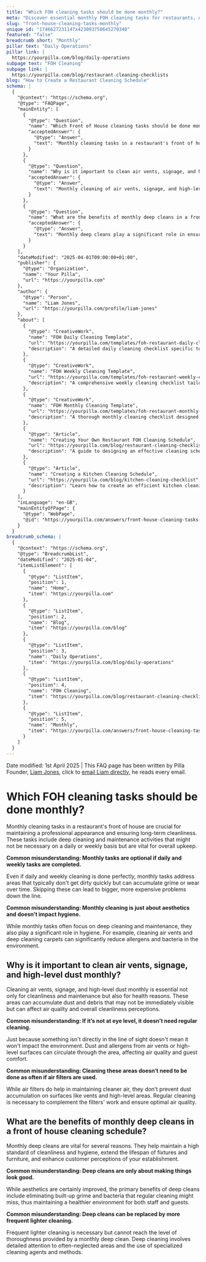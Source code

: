```yaml
---
title: "Which FOH cleaning tasks should be done monthly?"
meta: "Discover essential monthly FOH cleaning tasks for restaurants, debunking common myths about their necessity and impact on hygiene and aesthetics."
slug: "front-house-cleaning-tasks-monthly"
unique id: "1746627231147x423093750645270340"
featured: "false"
breadcrumb short: "Monthly"
pillar text: "Daily Operations"
pillar link: |
  https://yourpilla.com/blog/daily-operations
subpage text: "FOH Cleaning"
subpage link: |
  https://yourpilla.com/blog/restaurant-cleaning-checklists
blog: "How to Create a Restaurant Cleaning Schedule"
schema: |
  {
    "@context": "https://schema.org",
    "@type": "FAQPage",
    "mainEntity": [
      {
        "@type": "Question",
        "name": "Which Front of House cleaning tasks should be done monthly?",
        "acceptedAnswer": {
          "@type": "Answer",
          "text": "Monthly cleaning tasks in a restaurant's front of house are important for maintaining a professional appearance and ensuring long-term cleanliness. These tasks focus on areas that may not require daily attention but are crucial for the overall upkeep of the establishment, including deep cleaning and maintenance activities."
        }
      },
      {
        "@type": "Question",
        "name": "Why is it important to clean air vents, signage, and high-level dust monthly?",
        "acceptedAnswer": {
          "@type": "Answer",
          "text": "Monthly cleaning of air vents, signage, and high-level dust is critical for several reasons. It maintains cleanliness, ensures healthy air quality, and preserves an inviting atmosphere. These cleaning tasks help in reducing allergens and bacteria that can circulate through air currents, which might not be directly visible but have an impact on overall health standards and guest comfort."
        }
      },
      {
        "@type": "Question",
        "name": "What are the benefits of monthly deep cleans in a front of house cleaning schedule?",
        "acceptedAnswer": {
          "@type": "Answer",
          "text": "Monthly deep cleans play a significant role in ensuring a hygienic, visually appealing environment that enhances customer perceptions. They involve intensive cleaning that reaches areas often missed during regular cleaning sessions. This helps in maintaining high cleanliness standards, extending the durability of fixtures and furniture, and ensuring a healthier environment for both staff and guests."
        }
      }
    ],
    "dateModified": "2025-04-01T09:00:00+01:00",
    "publisher": {
      "@type": "Organization",
      "name": "Your Pilla",
      "url": "https://yourpilla.com"
    },
    "author": {
      "@type": "Person",
      "name": "Liam Jones",
      "url": "https://yourpilla.com/profile/liam-jones"
    },
    "about": [
      {
        "@type": "CreativeWork",
        "name": "FOH Daily Cleaning Template",
        "url": "https://yourpilla.com/templates/foh-restaurant-daily-cleaning",
        "description": "A detailed daily cleaning checklist specific to front-of-house areas in restaurants."
      },
      {
        "@type": "CreativeWork",
        "name": "FOH Weekly Cleaning Template",
        "url": "https://yourpilla.com/templates/foh-restaurant-weekly-cleaning",
        "description": "A comprehensive weekly cleaning checklist tailored for front-of-house areas, ensuring routine maintenance."
      },
      {
        "@type": "CreativeWork",
        "name": "FOH Monthly Cleaning Template",
        "url": "https://yourpilla.com/templates/foh-restaurant-monthly-cleaning",
        "description": "A thorough monthly cleaning checklist designed to address less frequent but critical maintenance needs in restaurant front-of-house areas."
      },
      {
        "@type": "Article",
        "name": "Creating Your Own Restaurant FOH Cleaning Schedule",
        "url": "https://yourpilla.com/blog/restaurant-cleaning-checklists",
        "description": "A guide to designing an effective cleaning schedule for restaurant front-of-house areas to maintain optimal cleanliness and hygiene."
      },
      {
        "@type": "Article",
        "name": "Creating a Kitchen Cleaning Schedule",
        "url": "https://yourpilla.com/blog/kitchen-cleaning-checklist",
        "description": "Learn how to create an efficient kitchen cleaning schedule to ensure food safety and cleanliness in restaurant operations."
      }
    ],
    "inLanguage": "en-GB",
    "mainEntityOfPage": {
      "@type": "WebPage",
      "@id": "https://yourpilla.com/answers/front-house-cleaning-tasks-monthly"
    }
  }
breadcrumb_schema: |
  {
    "@context": "https://schema.org",
    "@type": "BreadcrumbList",
    "dateModified": "2025-01-04",
    "itemListElement": [
      {
        "@type": "ListItem",
        "position": 1,
        "name": "Home",
        "item": "https://yourpilla.com"
      },
      {
        "@type": "ListItem",
        "position": 2,
        "name": "Blog",
        "item": "https://yourpilla.com/blog"
      },
      {
        "@type": "ListItem",
        "position": 3,
        "name": "Daily Operations",
        "item": "https://yourpilla.com/blog/daily-operations"
      },
      {
        "@type": "ListItem",
        "position": 4,
        "name": "FOH Cleaning",
        "item": "https://yourpilla.com/blog/restaurant-cleaning-checklists"
      },
      {
        "@type": "ListItem",
        "position": 5,
        "name": "Monthly",
        "item": "https://yourpilla.com/answers/front-house-cleaning-tasks-monthly"
      }
    ]
  }
---
```


Date modified: 1st April 2025 | This FAQ page has been written by Pilla Founder, [Liam Jones](https://yourpilla.com/profile/liam-jones), click to [email Liam directly](https://mailto:liam@yourpilla.com), he reads every email.

# Which FOH cleaning tasks should be done monthly?

Monthly cleaning tasks in a restaurant's front of house are crucial for maintaining a professional appearance and ensuring long-term cleanliness. These tasks include deep cleaning and maintenance activities that might not be necessary on a daily or weekly basis but are vital for overall upkeep.

**Common misunderstanding: Monthly tasks are optional if daily and weekly tasks are completed.**

Even if daily and weekly cleaning is done perfectly, monthly tasks address areas that typically don't get dirty quickly but can accumulate grime or wear over time. Skipping these can lead to bigger, more expensive problems down the line.

**Common misunderstanding: Monthly cleaning is just about aesthetics and doesn’t impact hygiene.**

While monthly tasks often focus on deep cleaning and maintenance, they also play a significant role in hygiene. For example, cleaning air vents and deep cleaning carpets can significantly reduce allergens and bacteria in the environment.

## Why is it important to clean air vents, signage, and high-level dust monthly?

Cleaning air vents, signage, and high-level dust monthly is essential not only for cleanliness and maintenance but also for health reasons. These areas can accumulate dust and debris that may not be immediately visible but can affect air quality and overall cleanliness perceptions.

**Common misunderstanding: If it’s not at eye level, it doesn’t need regular cleaning.**

Just because something isn't directly in the line of sight doesn't mean it won't impact the environment. Dust and allergens from air vents or high-level surfaces can circulate through the area, affecting air quality and guest comfort.

**Common misunderstanding: Cleaning these areas doesn’t need to be done as often if air filters are used.**

While air filters do help in maintaining cleaner air, they don't prevent dust accumulation on surfaces like vents and high-level areas. Regular cleaning is necessary to complement the filters' work and ensure optimal air quality.

## What are the benefits of monthly deep cleans in a front of house cleaning schedule?

Monthly deep cleans are vital for several reasons. They help maintain a high standard of cleanliness and hygiene, extend the lifespan of fixtures and furniture, and enhance customer perceptions of your establishment.

**Common misunderstanding: Deep cleans are only about making things look good.**

While aesthetics are certainly improved, the primary benefits of deep cleans include eliminating built-up grime and bacteria that regular cleaning might miss, thus maintaining a healthier environment for both staff and guests.

**Common misunderstanding: Deep cleans can be replaced by more frequent lighter cleaning.**

Frequent lighter cleaning is necessary but cannot reach the level of thoroughness provided by a monthly deep clean. Deep cleaning involves detailed attention to often-neglected areas and the use of specialized cleaning agents and methods.